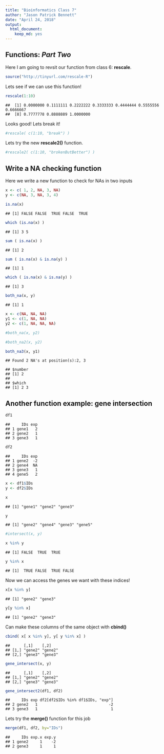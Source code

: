 ```yaml
---
title: "Bioinformatics Class 7"
author: "Jason Patrick Bennett"
date: "April 24, 2018"
output:
  html_document:
    keep_md: yes
---
```




## Functions: *Part Two*

Here I am going to revsit our function from class 6: **rescale**.


```r
source("http://tinyurl.com/rescale-R")
```

Lets see if we can use this function!


```r
rescale(1:10)
```

```
##  [1] 0.0000000 0.1111111 0.2222222 0.3333333 0.4444444 0.5555556 0.6666667
##  [8] 0.7777778 0.8888889 1.0000000
```

Looks good! Lets break it!


```r
#rescale( c(1:10, "break") )
```

Lets try the new **rescale2()** function.


```r
#rescale2( c(1:10, "brokenButBetter") )
```

## Write a NA checking function

Here we write a new function to check for NAs in two inputs


```r
x <- c( 1, 2, NA, 3, NA)
y <- c(NA, 3, NA, 3, 4)
```



```r
is.na(x)
```

```
## [1] FALSE FALSE  TRUE FALSE  TRUE
```



```r
which (is.na(x) )
```

```
## [1] 3 5
```



```r
sum ( is.na(x) )
```

```
## [1] 2
```



```r
sum ( is.na(x) & is.na(y) )
```

```
## [1] 1
```



```r
which ( is.na(x) & is.na(y) )
```

```
## [1] 3
```



```r
both_na(x, y)
```

```
## [1] 1
```



```r
x <- c(NA, NA, NA)
y1 <- c(1, NA, NA)
y2 <- c(1, NA, NA, NA)

#both_na(x, y2)
```



```r
#both_na2(x, y2)
```



```r
both_na3(x, y1)
```

```
## Found 2 NA's at position(s):2, 3
```

```
## $number
## [1] 2
## 
## $which
## [1] 2 3
```


## Another function example: gene intersection


```r
df1
```

```
##     IDs exp
## 1 gene1   2
## 2 gene2   1
## 3 gene3   1
```

```r
df2
```

```
##     IDs exp
## 1 gene2  -2
## 2 gene4  NA
## 3 gene3   1
## 4 gene5   2
```

```r
x <- df1$IDs
y <- df2$IDs
```



```r
x
```

```
## [1] "gene1" "gene2" "gene3"
```

```r
y
```

```
## [1] "gene2" "gene4" "gene3" "gene5"
```



```r
#intersect(x, y)

x %in% y
```

```
## [1] FALSE  TRUE  TRUE
```



```r
y %in% x
```

```
## [1]  TRUE FALSE  TRUE FALSE
```


Now we can access the genes we want with these indices!



```r
x[x %in% y]
```

```
## [1] "gene2" "gene3"
```

```r
y[y %in% x]
```

```
## [1] "gene2" "gene3"
```


Can make these columns of the same object with **cbind()**



```r
cbind( x[ x %in% y], y[ y %in% x] )
```

```
##      [,1]    [,2]   
## [1,] "gene2" "gene2"
## [2,] "gene3" "gene3"
```



```r
gene_intersect(x, y)
```

```
##      [,1]    [,2]   
## [1,] "gene2" "gene2"
## [2,] "gene3" "gene3"
```



```r
gene_intersect2(df1, df2)
```

```
##     IDs exp df2[df2$IDs %in% df1$IDs, "exp"]
## 2 gene2   1                               -2
## 3 gene3   1                                1
```


Lets try the **merge()** function for this job



```r
merge(df1, df2, by="IDs")
```

```
##     IDs exp.x exp.y
## 1 gene2     1    -2
## 2 gene3     1     1
```

